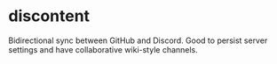 # discontent
Bidirectional sync between GitHub and Discord. Good to persist server settings and have collaborative wiki-style channels.
